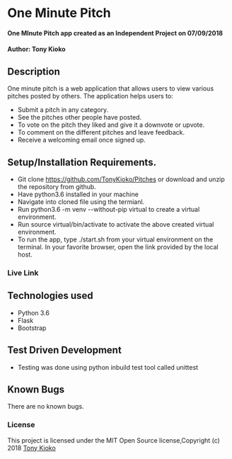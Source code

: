 # One Minute Pitch
#### One MInute Pitch app created as an Independent Project on 07/09/2018
#### Author: **Tony Kioko**
## Description
One minute pitch is a web application that allows users to view various pitches posted by others.
The application helps users to:
* Submit a pitch in any category.
* See the pitches other people have posted.
* To vote on the pitch they liked and give it a downvote or upvote.
* To comment on the different pitches and leave feedback.
* Receive a welcoming email once signed up.

## Setup/Installation Requirements.
* Git clone https://github.com/TonyKioko/Pitches or download and unzip the repository from github.
* Have python3.6 installed in your machine
* Navigate into cloned file using the termianl.
* Run python3.6 -m venv --without-pip virtual to create a virtual environment.
* Run source virtual/bin/activate to activate the above created virtual environment.
* To run the app, type ./start.sh from your virtual environment on the terminal. In your favorite browser, open the link provided by the local host.

### Live Link ###

## Technologies used ##

* Python 3.6
* Flask
* Bootstrap

## Test Driven Development
* Testing was done using python inbuild test tool called unittest


## Known Bugs 
There are no known bugs.

<!-- ## Future additional features to be considered

* Store user credentials in a database.
* Use encryption algorithims to hash saved passwords. -->
 
### License
This project is licensed under the MIT Open Source license,Copyright (c) 2018 [Tony Kioko](https://github.com/tonykioko/)